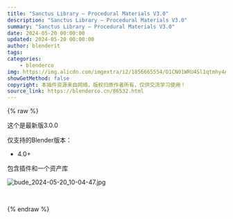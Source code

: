 ```yaml
---
title: "Sanctus Library – Procedural Materials V3.0"
description: "Sanctus Library – Procedural Materials V3.0"
summary: "Sanctus Library – Procedural Materials V3.0"
date: 2024-05-20 00:00:00
updated: 2024-05-20 00:00:00
author: blenderit
tags: 
categories:
    - blenderco
img: https://img.alicdn.com/imgextra/i2/1856665554/O1CN01WRU4Sl1qtmhy4A0B0_!!1856665554.jpg
showGetMethod: false
copyright: 本插件资源来自网络，版权归原作者所有，仅供交流学习使用！
source_link: https://blenderco.cn/86532.html
---
```


{% raw %}
<p>这个是最新版3.0.0</p><p>仅支持的Blender版本：</p><ul>
<li>4.0+</li>
</ul><p>包含插件和一个资产库</p><p><img src="https://img.alicdn.com/imgextra/i1/1856665554/O1CN01jX3BSJ1qtmhvaEMJ7_!!1856665554.jpg" alt="bude_2024-05-20_10-04-47.jpg"></p><p> </p>
<div style="display: none">blenderco</div>
{% endraw %}